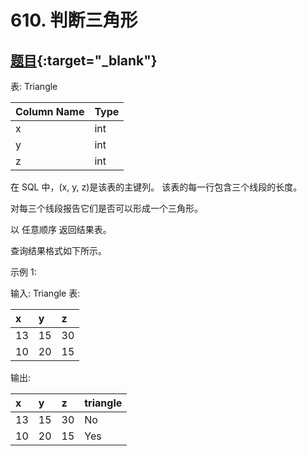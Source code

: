 # 610. 判断三角形
## [题目](https://leetcode.cn/problems/triangle-judgement/){:target="_blank"}

表: Triangle

| Column Name | Type |
|:------------|:-----|
| x           | int  |
| y           | int  |
| z           | int  |

在 SQL 中，(x, y, z)是该表的主键列。
该表的每一行包含三个线段的长度。


对每三个线段报告它们是否可以形成一个三角形。

以 任意顺序 返回结果表。

查询结果格式如下所示。



示例 1:

输入:
Triangle 表:

| x   | y   | z   |
|:----|:----|:----|
| 13  | 15  | 30  |
| 10  | 20  | 15  |

输出:

| x   | y   | z   | triangle |
|:----|:----|:----|:---------|
| 13  | 15  | 30  | No       |
| 10  | 20  | 15  | Yes      |
